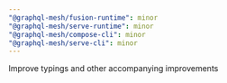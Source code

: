 ```yaml
---
"@graphql-mesh/fusion-runtime": minor
"@graphql-mesh/serve-runtime": minor
"@graphql-mesh/compose-cli": minor
"@graphql-mesh/serve-cli": minor
---
```


Improve typings and other accompanying improvements
